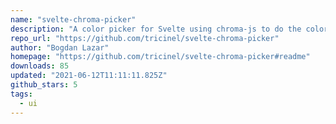 ```yaml
---
name: "svelte-chroma-picker"
description: "A color picker for Svelte using chroma-js to do the color manipulations"
repo_url: "https://github.com/tricinel/svelte-chroma-picker"
author: "Bogdan Lazar"
homepage: "https://github.com/tricinel/svelte-chroma-picker#readme"
downloads: 85
updated: "2021-06-12T11:11:11.825Z"
github_stars: 5
tags: 
  - ui
---
```

